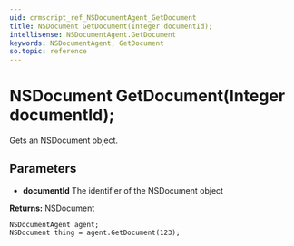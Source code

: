 ```yaml
---
uid: crmscript_ref_NSDocumentAgent_GetDocument
title: NSDocument GetDocument(Integer documentId);
intellisense: NSDocumentAgent.GetDocument
keywords: NSDocumentAgent, GetDocument
so.topic: reference
---
```


# NSDocument GetDocument(Integer documentId);

Gets an NSDocument object.

## Parameters

* **documentId** The identifier of the NSDocument object

**Returns:** NSDocument

```crmscript
NSDocumentAgent agent;
NSDocument thing = agent.GetDocument(123);
```

